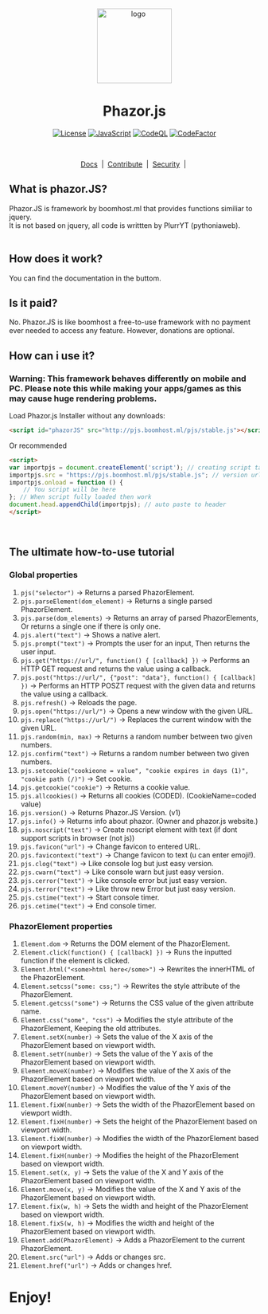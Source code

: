 <p align="center">
  <br /> 
  <img
    alt="logo"
    src="https://github.com/Phazor-js/Phazor.js/blob/gh-pages/favicon.png"
    height="150px"
  />
</p>
<h1 align="center"><b>Phazor.js</b></h1>
<p align="center">
  <a
    href="https://github.com/Phazor-js/Phazor.js/blob/main/LICENSE"
    ><img
      alt="License"
      src="https://img.shields.io/badge/License-MIT%202.0-blue.svg"
  /></a>
  <a href="https://js.org/"
    ><img
      alt="JavaScript"
      src="https://img.shields.io/badge/%3C%2F%3E-JavaScript-%230074c1.svg"
  /></a>
  <a href="#"
    ><img
      alt="CodeQL"
      src="https://github.com/Phazor-js/Phazor.js/actions/workflows/codeql-analysis.yml/badge.svg"
  /></a>
  <a href="https://www.codefactor.io/repository/github/pythoniaweb/phazor.js/overview/main"><img src="https://www.codefactor.io/repository/github/pythoniaweb/phazor.js/badge/main" alt="CodeFactor" /></a>
</p>
<br />

<p align="center">
  <a href="#">Docs</a> &nbsp;|&nbsp;
  <a href="https://github.com/Phazor-js/Phazor.js/blob/main/docs/pjs/public.js" >Contribute</a> &nbsp;|&nbsp;
  <a href="https://github.com/Phazor-js/Phazor.js/blob/main/SECURITY.md">Security</a> &nbsp;|&nbsp;
</p>

## What is phazor.JS?
Phazor.JS is framework by boomhost.ml that provides functions similiar to jquery.<br>
It is not based on jquery, all code is writtten by PlurrYT (pythoniaweb).<br>
<br>
## How does it work?
You can find the documentation in the buttom.

## Is it paid?
No. Phazor.JS is like boomhost a free-to-use framework with no payment ever needed to access any feature. However, donations are optional.<br>

## How can i use it?
### Warning: This framework behaves differently on mobile and PC. Please note this while making your apps/games as this may cause huge rendering problems.
Load Phazor.js Installer without any downloads:<br>
```HTML
<script id="phazorJS" src="http://pjs.boomhost.ml/pjs/stable.js"></script>
```
Or recommended
```HTML
<script>
var importpjs = document.createElement('script'); // creating script tag
importpjs.src = "https://pjs.boomhost.ml/pjs/stable.js"; // version url
importpjs.onload = function () {
    // You script will be here
}; // When script fully loaded then work
document.head.appendChild(importpjs); // auto paste to header
</script>
```




<br>

## The ultimate how-to-use tutorial
### Global properties
 1. `pjs("selector")` -> Returns a parsed PhazorElement.
 2. `pjs.parseElement(dom_element)` -> Returns a single parsed PhazorElement.
 3. `pjs.parse(dom_elements)` -> Returns an array of parsed PhazorElements, Or returns a single one if there is only one.
 4. `pjs.alert("text")` -> Shows a native alert.
 5. `pjs.prompt("text")` -> Prompts the user for an input, Then returns the user input.
 6. `pjs.get("https://url/", function() { [callback] })` -> Performs an HTTP GET request and returns the value using a callback.
 7. `pjs.post("https://url/", {"post": "data"}, function() { [callback] })` -> Performs an HTTP POSZT request with the given data and returns the value using a callback.
 8. `pjs.refresh()` -> Reloads the page.
 9. `pjs.open("https://url/")` -> Opens a new window with the given URL.
 10. `pjs.replace("https://url/")` -> Replaces the current window with the given URL.
 11. `pjs.random(min, max)` -> Returns a random number between two given numbers.
 13. `pjs.confirm("text")` -> Returns a random number between two given numbers.
 14. `pjs.setcookie("cookieone = value", "cookie expires in days (1)", "cookie path (/)")` -> Set cookie.
 15. `pjs.getcookie("cookie")` -> Returns a cookie value.
 16. `pjs.allcookies()` -> Returns all cookies (CODED). (CookieName=coded value)
 17. `pjs.version()` -> Returns Phazor.JS Version. (v1)
 18. `pjs.info()` -> Returns info about phazor. (Owner and phazor.js website.)
 19. `pjs.noscript("text")` -> Create noscript element with text (if dont support scripts in browser (not js))
 20. `pjs.favicon("url")` -> Change favicon to entered URL.
 21. `pjs.favicontext("text")` -> Change favicon to text (u can enter emoji!).
 22. `pjs.clog("text")` -> Like console log but just easy version.
 23. `pjs.cwarn("text")` -> Like console warn but just easy version.
 24. `pjs.cerror("text")` -> Like console error but just easy version.
 25. `pjs.terror("text")` -> Like throw new Error but just easy version.
 26. `pjs.cstime("text")` -> Start console timer.
 27. `pjs.cetime("text")` -> End console timer.

### PhazorElement properties
1. `Element.dom` -> Returns the DOM element of the PhazorElement.
2. `Element.click(function() { [callback] })` -> Runs the inputted function if the element is clicked.
3. `Element.html("<some>html here</some>")` -> Rewrites the innerHTML of the PhazorElement.
4. `Element.setcss("some: css;")` -> Rewrites the style attribute of the PhazorElement.
5. `Element.getcss("some")` -> Returns the CSS value of the given attribute name.
6. `Element.css("some", "css")` -> Modifies the style attribute of the PhazorElement, Keeping the old attributes.
7. `Element.setX(number)` -> Sets the value of the X axis of the PhazorElement based on viewport width.
8. `Element.setY(number)` -> Sets the value of the Y axis of the PhazorElement based on viewport width.
9. `Element.moveX(number)` -> Modifies the value of the X axis of the PhazorElement based on viewport width.
10. `Element.moveY(number)` -> Modifies the value of the Y axis of the PhazorElement based on viewport width.
11. `Element.fixW(number)` -> Sets the width of the PhazorElement based on viewport width.
12. `Element.fixH(number)` -> Sets the height of the PhazorElement based on viewport width.
13. `Element.fixW(number)` -> Modifies the width of the PhazorElement based on viewport width.
14. `Element.fixH(number)` -> Modifies the height of the PhazorElement based on viewport width.
15. `Element.set(x, y)` -> Sets the value of the X and Y axis of the PhazorElement based on viewport width.
16. `Element.move(x, y)` -> Modifies the value of the X and Y axis of the PhazorElement based on viewport width.
17. `Element.fix(w, h)` -> Sets the width and height of the PhazorElement based on viewport width.
18. `Element.fixS(w, h)` -> Modifies the width and height of the PhazorElement based on viewport width.
19. `Element.add(PhazorElement)` -> Adds a PhazorElement to the current PhazorElement.
20. `Element.src("url")` -> Adds or changes src.
21. `Element.href("url")` -> Adds or changes href.

# Enjoy!
